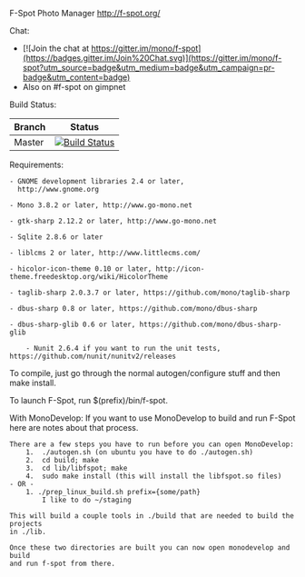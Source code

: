 F-Spot Photo Manager
http://f-spot.org/

Chat:
* [![Join the chat at https://gitter.im/mono/f-spot](https://badges.gitter.im/Join%20Chat.svg)](https://gitter.im/mono/f-spot?utm_source=badge&utm_medium=badge&utm_campaign=pr-badge&utm_content=badge)
* Also on #f-spot on gimpnet

Build Status:

| Branch | Status |
|--------|--------|
| Master |[![Build Status](https://travis-ci.org/mono/f-spot.svg?branch=master)](https://travis-ci.org/mono/f-spot)|

Requirements:

	- GNOME development libraries 2.4 or later,
	  http://www.gnome.org

	- Mono 3.8.2 or later, http://www.go-mono.net

	- gtk-sharp 2.12.2 or later, http://www.go-mono.net

	- Sqlite 2.8.6 or later

	- liblcms 2 or later, http://www.littlecms.com/

	- hicolor-icon-theme 0.10 or later, http://icon-theme.freedesktop.org/wiki/HicolorTheme

	- taglib-sharp 2.0.3.7 or later, https://github.com/mono/taglib-sharp

	- dbus-sharp 0.8 or later, https://github.com/mono/dbus-sharp

	- dbus-sharp-glib 0.6 or later, https://github.com/mono/dbus-sharp-glib

        - Nunit 2.6.4 if you want to run the unit tests, https://github.com/nunit/nunitv2/releases

To compile, just go through the normal autogen/configure stuff and
then make install.

To launch F-Spot, run $(prefix)/bin/f-spot.


With MonoDevelop:
  If you want to use MonoDevelop to build and run F-Spot here are notes about that process.

	There are a few steps you have to run before you can open MonoDevelop:
		1.  ./autogen.sh (on ubuntu you have to do ./autogen.sh)
		2.  cd build; make
		3.  cd lib/libfspot; make
		4.  sudo make install (this will install the libfspot.so files)
	- OR -
		1. ./prep_linux_build.sh prefix={some/path}
			I like to do ~/staging

	This will build a couple tools in ./build that are needed to build the projects
	in ./lib.

	Once these two directories are built you can now open monodevelop and build
	and run f-spot from there.
